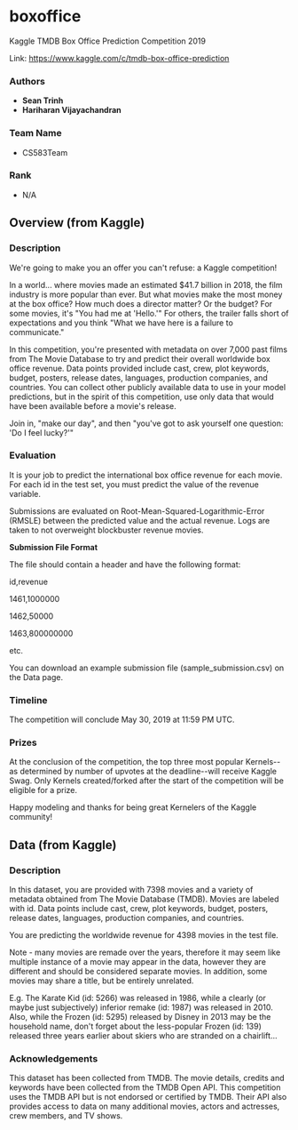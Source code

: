 # boxoffice
Kaggle TMDB Box Office Prediction Competition 2019

Link: https://www.kaggle.com/c/tmdb-box-office-prediction

### Authors

* **Sean Trinh**
* **Hariharan Vijayachandran**

### Team Name

* CS583Team

### Rank

* N/A

## Overview (from Kaggle)

### Description

We're going to make you an offer you can't refuse: a Kaggle competition!

In a world... where movies made an estimated $41.7 billion in 2018, the film industry is more popular than ever. But what movies make the most money at the box office? How much does a director matter? Or the budget? For some movies, it's "You had me at 'Hello.'" For others, the trailer falls short of expectations and you think "What we have here is a failure to communicate."

In this competition, you're presented with metadata on over 7,000 past films from The Movie Database to try and predict their overall worldwide box office revenue. Data points provided include cast, crew, plot keywords, budget, posters, release dates, languages, production companies, and countries. You can collect other publicly available data to use in your model predictions, but in the spirit of this competition, use only data that would have been available before a movie's release.

Join in, "make our day", and then "you've got to ask yourself one question: 'Do I feel lucky?'"

### Evaluation

It is your job to predict the international box office revenue for each movie. For each id in the test set, you must predict the value of the revenue variable. 

Submissions are evaluated on Root-Mean-Squared-Logarithmic-Error (RMSLE) between the predicted value and the actual revenue. Logs are taken to not overweight blockbuster revenue movies.

**Submission File Format**

The file should contain a header and have the following format:

id,revenue

1461,1000000

1462,50000

1463,800000000

etc.

You can download an example submission file (sample_submission.csv) on the Data page.

### Timeline

The competition will conclude May 30, 2019 at 11:59 PM UTC.

### Prizes

At the conclusion of the competition, the top three most popular Kernels--as determined by number of upvotes at the deadline--will receive Kaggle Swag. Only Kernels created/forked after the start of the competition will be eligible for a prize.

Happy modeling and thanks for being great Kernelers of the Kaggle community!

## Data (from Kaggle)

### Description

In this dataset, you are provided with 7398 movies and a variety of metadata obtained from The Movie Database (TMDB). Movies are labeled with id. Data points include cast, crew, plot keywords, budget, posters, release dates, languages, production companies, and countries.

You are predicting the worldwide revenue for 4398 movies in the test file.

Note - many movies are remade over the years, therefore it may seem like multiple instance of a movie may appear in the data, however they are different and should be considered separate movies. In addition, some movies may share a title, but be entirely unrelated.

E.g. The Karate Kid (id: 5266) was released in 1986, while a clearly (or maybe just subjectively) inferior remake (id: 1987) was released in 2010. Also, while the Frozen (id: 5295) released by Disney in 2013 may be the household name, don't forget about the less-popular Frozen (id: 139) released three years earlier about skiers who are stranded on a chairlift...

### Acknowledgements

This dataset has been collected from TMDB. The movie details, credits and keywords have been collected from the TMDB Open API. This competition uses the TMDB API but is not endorsed or certified by TMDB. Their API also provides access to data on many additional movies, actors and actresses, crew members, and TV shows.
